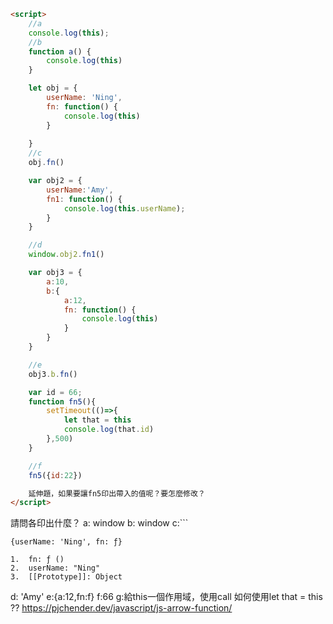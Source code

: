 ```html
<script>
	//a
	console.log(this);
	//b
	function a() {
		console.log(this)
	}

	let obj = {
		userName: 'Ning',
		fn: function() {
			console.log(this)
		}
	
	}
	//c
	obj.fn()

	var obj2 = {
		userName:'Amy',
		fn1: function() {
			console.log(this.userName);
		}
	}

	//d
	window.obj2.fn1()

	var obj3 = {
		a:10,
		b:{
			a:12,
			fn: function() {
				console.log(this)
			}
		}
	}

	//e
	obj3.b.fn()

	var id = 66;
	function fn5(){
		setTimeout(()=>{
			let that = this
			console.log(that.id)
		},500)
	}

	//f
	fn5({id:22})

	延伸題，如果要讓fn5印出帶入的值呢？要怎麼修改？
</script>
```
請問各印出什麼？
a: window
b: window
c:```
```
{userName: 'Ning', fn: ƒ}

1.  fn: ƒ ()
2.  userName: "Ning"
3.  [[Prototype]]: Object
```
d: 'Amy'
e:{a:12,fn:f}
f:66
g:給this一個作用域，使用call
如何使用let that = this ??
https://pjchender.dev/javascript/js-arrow-function/